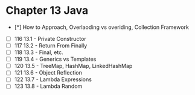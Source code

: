 # Chapter 13 Java
- [*] How to Approach, Overlaoding vs overiding, Collection Framework
- [ ] 116 13.1 - Private Constructor
- [ ] 117 13.2 - Return From Finally
- [ ] 118 13.3 - Final, etc.
- [ ] 119 13.4 - Generics vs Templates
- [ ] 120 13.5 - TreeMap, HashMap, LinkedHashMap
- [ ] 121 13.6 - Object Reflection
- [ ] 122 13.7 - Lambda Expressions
- [ ] 123 13.8 - Lambda Random